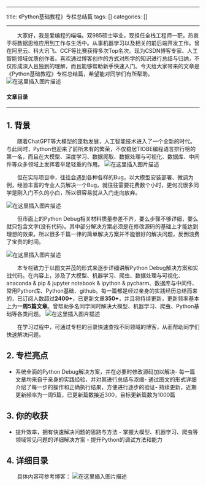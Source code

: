 
--- 
title:  《Python基础教程》专栏总结篇 
tags: []
categories: [] 

---
  大家好，我是爱编程的喵喵。双985硕士毕业，现担任全栈工程师一职，热衷于将数据思维应用到工作与生活中。从事机器学习以及相关的前后端开发工作。曾在阿里云、科大讯飞、CCF等比赛获得多次Top名次。现为CSDN博客专家、人工智能领域优质创作者。喜欢通过博客创作的方式对所学的知识进行总结与归纳，不仅形成深入且独到的理解，而且能够帮助新手快速入门。今天给大家带来的文章是《Python基础教程》专栏总结篇，希望能对同学们有所帮助。 <img src="https://img-blog.csdnimg.cn/direct/1375396307db415a8623d1556e673d88.jpeg#pic_center" alt="在这里插入图片描述">



#### 文章目录
- - - - 


## 1. 背景

  随着ChatGPT等大模型的蓬勃发展，人工智能技术进入了一个全新的时代。与此同时，Python也迎来了前所未有的繁荣，不仅稳居TIOBE编程语言排行榜的第一名，而且在大模型、深度学习、数据爬取、数据处理与可视化、数据库、中间件等众多领域上发挥着举足轻重的作用。 <img src="https://img-blog.csdnimg.cn/3660f4cb5c374001a72f4ca5d91ceb17.png#pic_center" alt="在这里插入图片描述">

  但在实际项目中，往往会遇到各种各样的Bug，以大模型安装部署、微调为例，经验丰富的专业人员解决一个Bug，就往往需要花费数个小时，更何况很多同学是刚入门不久的小白，所以很容易就从入门走向放弃。

<img src="https://img-blog.csdnimg.cn/6903a67fd13640cd90ba786b7b33cf2c.png#pic_center" alt="在这里插入图片描述">

  但市面上的Python Debug相关材料质量参差不齐，要么步骤不够详细，要么就只包含文字(没有代码)。其中部分解决方案必须是在修改源码的基础上才能达到理想的效果。所以很多千篇一律的简单解决方案并不能很好的解决问题，反倒浪费了宝贵的时间。

<img src="https://img-blog.csdnimg.cn/92856611326f462a8480e24fc9159301.png#pic_center" alt="在这里插入图片描述">

  本专栏致力于以图文并茂的形式来逐步详细讲解Python Debug解决方案和实战代码。在内容上，涉及了大模型、机器学习、爬虫、数据处理与可视化、anaconda &amp; pip &amp; jupyter notebook &amp; ipython &amp; pycharm、数据库与中间件、常用Python库、Python基础、github。每一篇都是经过亲身的实践经历总结而来的，已订阅人数超过**2400+**，已更新文章**350+**，并且将持续更新，更新频率基本上为**一周5篇文章**。曾帮助多名同学同时解决大模型、机器学习、爬虫、Python基础等各类问题。 <img src="https://img-blog.csdnimg.cn/b5d0a067b3014f91aca3f3ab9a6ad83d.png#pic_center" alt="在这里插入图片描述">

  在学习过程中，可通过专栏的目录快速查找不同领域的博客，从而帮助同学们快速解决问题。

## 2. 专栏亮点
- 系统全面的Python Debug解决方案，并在必要时修改源码加以解决- 每一篇文章均来自于亲身的实践经验，并对其进行总结与浓缩- 通过图文的形式详细介绍了每一步的操作和正确执行结果，方便进行逐步的验证- 持续更新，近期更新频率为一周5篇，已更新篇数接近300，目标更新篇数为1000篇
## 3. 你的收获
-  提升效率，拥有快速解决问题的思路与方法 -  掌握大模型、机器学习、爬虫等领域常见问题的详细解决方案 -  提升Python的调试方法和能力 
## 4. 详细目录

  具体内容可参考博客： <img src="https://img-blog.csdnimg.cn/8277a37f5544479681fdd08741c62788.png#pic_center" alt="在这里插入图片描述">
